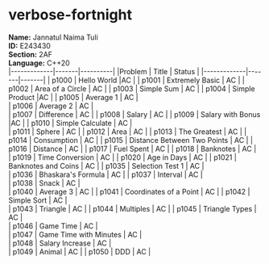 # verbose-fortnight
**Name:** Jannatul Naima Tuli<br> 
**ID:** E243430<br>
**Section:** 2AF <br>
**Language:** C++20<br> 
|-------------|-------|----------| 
|Problem | Title | Status | 
|-------------|-------|-------|
| p1000 | Hello World |AC | 
| p1001 |   Extremely Basic | AC |
| p1002 | Area of a Circle | AC | 
| p1003 | Simple Sum | AC | 
| p1004 | Simple Product |AC | 
| p1005 | Average 1 | AC |  
| p1006 | Average 2 | AC |  
| p1007 | Difference | AC | 
| p1008 | Salary | AC | 
| p1009 | Salary with Bonus |AC |
| p1010 | Simple Calculate | AC |  
| p1011 | Sphere | AC | 
| p1012 | Area | AC | 
| p1013 | The Greatest | AC |
| p1014 | Consumption | AC | 
| p1015 | Distance Between Two Points | AC | 
| p1016 | Distance | AC | 
| p1017 | Fuel Spent | AC | 
| p1018 | Banknotes | AC |  
| p1019 | Time Conversion | AC | 
| p1020 | Age in Days | AC | 
| p1021 | Banknotes and Coins | AC | 
| p1035 | Selection Test 1 | AC |  
| p1036 | Bhaskara's Formula | AC | 
| p1037 | Interval | AC |  
| p1038 | Snack | AC |  
| p1040 | Average 3 | AC | 
| p1041 | Coordinates of a Point | AC | 
| p1042 | Simple Sort | AC |  
| p1043 | Triangle | AC | 
| p1044 | Multiples | AC |
| p1045 | Triangle Types | AC |  
| p1046 | Game Time | AC |  
| p1047 | Game Time with Minutes | AC |  
| p1048 | Salary Increase | AC |  
| p1049 | Animal | AC | 
| p1050 | DDD | AC |
